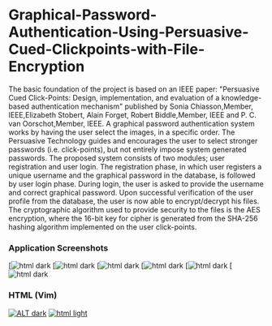 # Graphical-Password-Authentication-Using-Persuasive-Cued-Clickpoints-with-File-Encryption

The basic foundation of the project is based on an IEEE paper: "Persuasive Cued Click-Points: Design, implementation, and
evaluation of a knowledge-based authentication mechanism" published by Sonia Chiasson,Member, IEEE,Elizabeth Stobert, Alain
Forget, Robert Biddle,Member, IEEE and P. C. van Oorschot,Member, IEEE. 
A graphical password authentication system works by having the user select the images, in a specific order. The Persuasive
Technology guides and encourages the user to select stronger passwords (i.e. click-points), but not entirely impose system
generated passwords. The proposed system consists of two modules; user registration and user login. The registration phase, in
which user registers a unique username and the graphical password in the database, is followed by user login phase. During login,
the user is asked to provide the username and correct graphical password. Upon successful verification of the user profile from
the database, the user is now able to encrypt/decrypt his files. The cryptographic algorithm used to provide security to the
files is the AES encryption, where the 16-bit key for cipher is generated from the SHA-256 hashing algorithm implemented on the
user click-points.


### Application Screenshots

[![html dark](https://github.com/sdevkota007/Graphical-Password-Authentication-Using-Persuasive-Cued-Clickpoints-With-File-Encryption/blob/master/screenshots/main%20window.JPG)
[![html dark](https://github.com/sdevkota007/Graphical-Password-Authentication-Using-Persuasive-Cued-Clickpoints-With-File-Encryption/blob/master/screenshots/login.JPG)
[![html dark](https://github.com/sdevkota007/Graphical-Password-Authentication-Using-Persuasive-Cued-Clickpoints-With-File-Encryption/blob/master/screenshots/registration%20(step%201%20of%202).JPG)
[![html dark](https://github.com/sdevkota007/Graphical-Password-Authentication-Using-Persuasive-Cued-Clickpoints-With-File-Encryption/blob/master/screenshots/registration%20(step%202%20of%202).JPG)
[![html dark](https://github.com/sdevkota007/Graphical-Password-Authentication-Using-Persuasive-Cued-Clickpoints-With-File-Encryption/blob/master/screenshots/image%20selection.JPG)
[![html dark](https://github.com/sdevkota007/Graphical-Password-Authentication-Using-Persuasive-Cued-Clickpoints-With-File-Encryption/blob/master/screenshots/home.JPG)


### HTML (Vim)

[![ALT dark](https://github.com/altercation/solarized/raw/master/img/screen-html-dark-th.png)](https://github.com/altercation/solarized/raw/master/img/screen-html-dark.png)
[![html light](https://github.com/altercation/solarized/raw/master/img/screen-html-light-th.png)](https://github.com/altercation/solarized/raw/master/img/screen-html-light.png)
